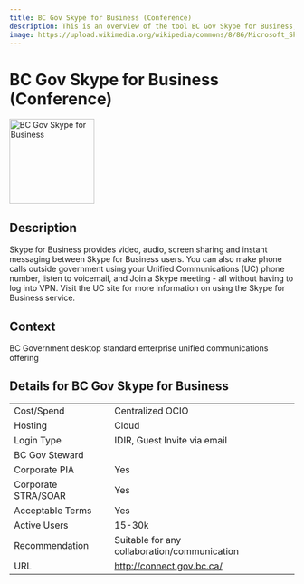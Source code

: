 ```yaml
---
title: BC Gov Skype for Business (Conference)
description: This is an overview of the tool BC Gov Skype for Business, and its current status  within BC Gov.
image: https://upload.wikimedia.org/wikipedia/commons/8/86/Microsoft_Skype_for_Business_logo.png
---
```

<!---
Note: this is a generated file.  You should not edit it directly.  Please check https://github.com/bcgov/cloud-pathfinder-technology-and-ux for details.
-->
# BC Gov Skype for Business (Conference)

<img src="https://upload.wikimedia.org/wikipedia/commons/8/86/Microsoft_Skype_for_Business_logo.png" alt="BC Gov Skype for Business" width="150"/>

## Description
Skype for Business provides video, audio, screen sharing and instant messaging between Skype for Business users. You can also make phone calls outside government using your Unified Communications (UC) phone number, listen to voicemail, and Join a Skype meeting - all without having to log into VPN. Visit the UC site for more information on using the Skype for Business service.

## Context
BC Government desktop standard enterprise unified communications offering

##  Details for BC Gov Skype for Business

|   |   |
|---|---|
|Cost/Spend   | Centralized OCIO  |
|Hosting   | Cloud  |
|Login Type | IDIR, Guest Invite via email |
|BC Gov Steward |  |
|Corporate PIA   | Yes  |
|Corporate STRA/SOAR   | Yes   |
|Acceptable Terms   | Yes  |
|Active Users   | 15-30k  |
|Recommendation   |  Suitable for any collaboration/communication |
|URL   | http://connect.gov.bc.ca/  |
